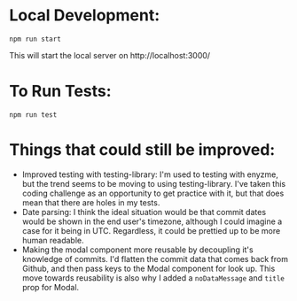 # Local Development:

`npm run start`

This will start the local server on http://localhost:3000/

# To Run Tests:

`npm run test`

# Things that could still be improved:

- Improved testing with testing-library: I'm used to testing with enyzme, but the trend seems to be moving to using testing-library. I've taken this coding challenge as an opportunity to get practice with it, but that does mean that there are holes in my tests.
- Date parsing: I think the ideal situation would be that commit dates would be shown in the end user's timezone, although I could imagine a case for it being in UTC. Regardless, it could be prettied up to be more human readable.
- Making the modal component more reusable by decoupling it's knowledge of commits. I'd flatten the commit data that comes back from Github, and then pass keys to the Modal component for look up. This move towards reusability is also why I added a `noDataMessage` and `title` prop for Modal.
